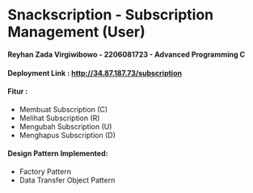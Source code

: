 # Snackscription - Subscription Management (User)
**Reyhan Zada Virgiwibowo - 2206081723 - Advanced Programming C**

#### Deployment Link : http://34.87.187.73/subscription

#### Fitur : 
- Membuat Subscription (C)
- Melihat Subscription (R)
- Mengubah Subscription (U)
- Menghapus Subscription (D)

#### Design Pattern Implemented:
- Factory Pattern
- Data Transfer Object Pattern